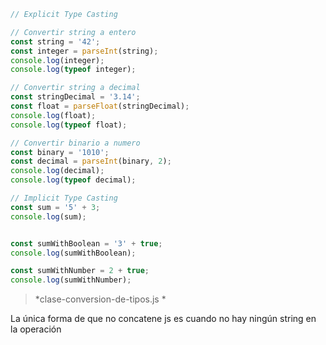 ```javascript
// Explicit Type Casting

// Convertir string a entero
const string = '42';
const integer = parseInt(string);
console.log(integer);
console.log(typeof integer);

// Convertir string a decimal
const stringDecimal = '3.14';
const float = parseFloat(stringDecimal);
console.log(float);
console.log(typeof float);

// Convertir binario a numero
const binary = '1010';
const decimal = parseInt(binary, 2);
console.log(decimal);
console.log(typeof decimal);

// Implicit Type Casting
const sum = '5' + 3;
console.log(sum);


const sumWithBoolean = '3' + true;
console.log(sumWithBoolean);

const sumWithNumber = 2 + true;
console.log(sumWithNumber);
```
> *clase-conversion-de-tipos.js *

La única forma de que no concatene js es cuando no hay ningún string en la operación


